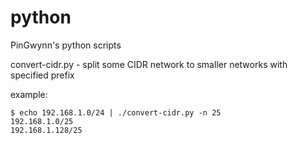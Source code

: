 python
======

PinGwynn's python scripts

convert-cidr.py - split some CIDR network to smaller networks with specified prefix

example:
  
    $ echo 192.168.1.0/24 | ./convert-cidr.py -n 25
    192.168.1.0/25
    192.168.1.128/25
